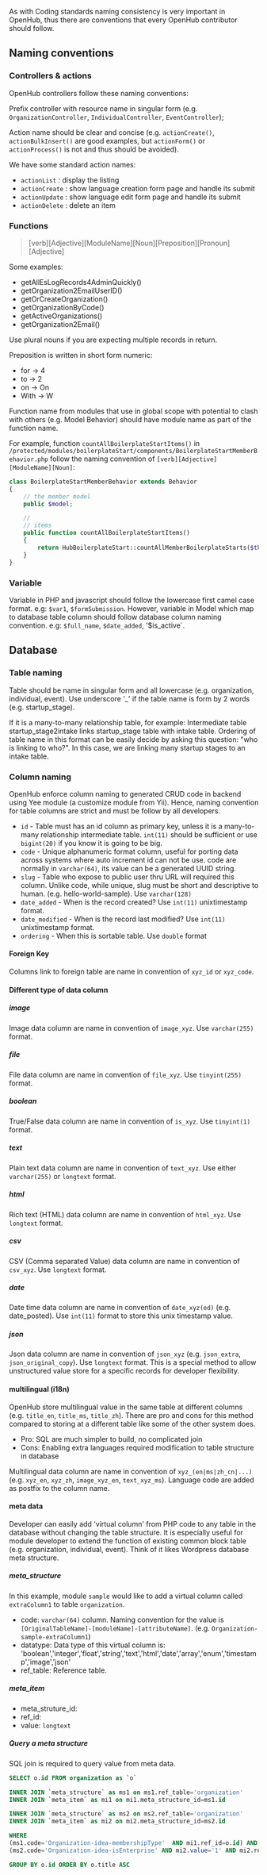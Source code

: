 As with Coding standards naming consistency is very important in OpenHub, thus there are conventions that every OpenHub contributor should follow.

## Naming conventions

### Controllers & actions
OpenHub controllers follow these naming conventions:

Prefix controller with resource name in singular form (e.g. `OrganizationController`, `IndividualController`, `EventController`);

Action name should be clear and concise (e.g. `actionCreate()`, `actionBulkInsert()` are good examples, but `actionForm()` or `actionProcess()` is not and thus should be avoided).

We have some standard action names: 
- `actionList` : display the listing 
- `actionCreate` : show language creation form page and handle its submit 
- `actionUpdate` : show language edit form page and handle its submit 
- `actionDelete` : delete an item

### Functions
> [verb][Adjective][ModuleName][Noun][Preposition][Pronoun][Adjective]

Some examples:
- getAllEsLogRecords4AdminQuickly()
- getOrganization2EmailUserID()
- getOrCreateOrganization()
- getOrganizationByCode()
- getActiveOrganizations()
- getOrganization2Email()

Use plural nouns if you are expecting multiple records in return.

Preposition is written in short form numeric:
  * for -> 4
  * to -> 2
  * on -> On
  * With -> W

Function name from modules that use in global scope with potential to clash with others (e.g. Model Behavior) should have module name as part of the function name.

For example, function `countAllBoilerplateStartItems()` in `/protected/modules/boilerplateStart/components/BoilerplateStartMemberBehavior.php` follow the naming convention of `[verb][Adjective][ModuleName][Noun]`:  

``` php
class BoilerplateStartMemberBehavior extends Behavior
{
	// the member model
	public $model;

	//
	// items
	public function countAllBoilerplateStartItems()
	{
		return HubBoilerplateStart::countAllMemberBoilerplateStarts($this->model);
	}
}
```

### Variable
Variable in PHP and javascript should follow the lowercase first camel case format. e.g: `$var1`, `$formSubmission`. However, variable in Model which map to database table column should follow database column naming convention. e.g: `$full_name`, `$date_added`, '$is_active`.

## Database
### Table naming
Table should be name in singular form and all lowercase (e.g. organization, individual, event). Use underscore '_' if the table name is form by 2 words (e.g. startup_stage).

If it is a many-to-many relationship table, for example:
Intermediate table startup_stage2intake links startup_stage table with intake table. Ordering of table name in this format can be easily decide by asking this question: "who is linking to who?". In this case, we are linking many startup stages to an intake table. 

### Column naming
OpenHub enforce column naming to generated CRUD code in backend using Yee module (a customize module from Yii). Hence, naming convention for table columns are strict and must be follow by all developers.

  * `id` - Table must has an id column as primary key, unless it is a many-to-many relationship intermediate table. `int(11)` should be sufficient or use `bigint(20)` if you know it is going to be big.
  * `code` - Unique alphanumeric format column, useful for porting data across systems where auto increment id can not be use. code are normally in `varchar(64)`, its value can be a generated UUID string.
  * `slug` - Table who expose to public user thru URL will required this column. Unlike code, while unique, slug must be short and descriptive to human. (e.g. hello-world-sample). Use `varchar(128)`
  * `date_added` - When is the record created? Use `int(11)` unixtimestamp format.
  * `date_modified` - When is the record last modified? Use `int(11)` unixtimestamp format.
  * `ordering` - When this is sortable table. Use `double` format
#### Foreign Key
Columns link to foreign table are name in convention of `xyz_id` or `xyz_code`.

#### Different type of data column
##### image
Image data column are name in convention of `image_xyz`. Use `varchar(255)` format.
##### file
File data column are name in convention of `file_xyz`. Use `tinyint(255)` format.
##### boolean
True/False data column are name in convention of `is_xyz`. Use `tinyint(1)` format.
##### text 
Plain text data column are name in convention of `text_xyz`. Use either `varchar(255)` or `longtext` format.
##### html
Rich text (HTML) data column are name in convention of `html_xyz`. Use `longtext` format.
##### csv
CSV (Comma separated Value) data column are name in convention of `csv_xyz`. Use `longtext` format.
##### date
Date time data column are name in convention of `date_xyz(ed)` (e.g. date_posted). Use `int(11)` format to store this unix timestamp value.
##### json
Json data column are name in convention of `json_xyz` (e.g. `json_extra`, `json_original_copy`). Use `longtext` format. This is a special method to allow unstructured value store for a specific records for developer flexibility. 

#### multilingual (i18n)
OpenHub store multilingual value in the same table at different columns (e.g. `title_en`, `title_ms`, `title_zh`). There are pro and cons for this method compared to storing at a different table like some of the other system does. 
  * Pro: SQL are much simpler to build, no complicated join
  * Cons: Enabling extra languages required modification to table structure in database

Multilingual data column are name in convention of `xyz_(en|ms|zh_cn|...)` (e.g. `xyz_en`, `xyz_zh`, `image_xyz_en`, `text_xyz_ms`). Language code are added as postfix to the column name.

#### meta data
Developer can easily add 'virtual column' from PHP code to any table in the database without changing the table structure. It is especially useful for module developer to extend the function of existing common block table (e.g. organization, individual, event). Think of it likes Wordpress database meta structure.

##### meta_structure
In this example, module `sample` would like to add a virtual column called `extraColumn1` to table `organization`.

  * code: `varchar(64)` column. Naming convention for the value is `[OriginalTableName]-[moduleName]-[attributeName]`. (e.g. `Organization-sample-extraColumn1`)
  * datatype: Data type of this virtual column is: 'boolean','integer','float','string','text','html','date','array','enum','timestamp','image','json'
  * ref_table: Reference table.

##### meta_item
  * meta_struture_id:
  * ref_id:
  * value: `longtext`

##### Query a meta structure
SQL join is required to query value from meta data.

```sql
SELECT o.id FROM organization as `o` 

INNER JOIN `meta_structure` as ms1 on ms1.ref_table='organization'
INNER JOIN `meta_item` as mi1 on mi1.meta_structure_id=ms1.id

INNER JOIN `meta_structure` as ms2 on ms2.ref_table='organization'
INNER JOIN `meta_item` as mi2 on mi2.meta_structure_id=ms2.id

WHERE  
(ms1.code='Organization-idea-membershipType'  AND mi1.ref_id=o.id) AND 
(ms2.code='Organization-idea-isEnterprise' AND mi2.value='1' AND mi2.ref_id=o.id) 

GROUP BY o.id ORDER BY o.title ASC
```